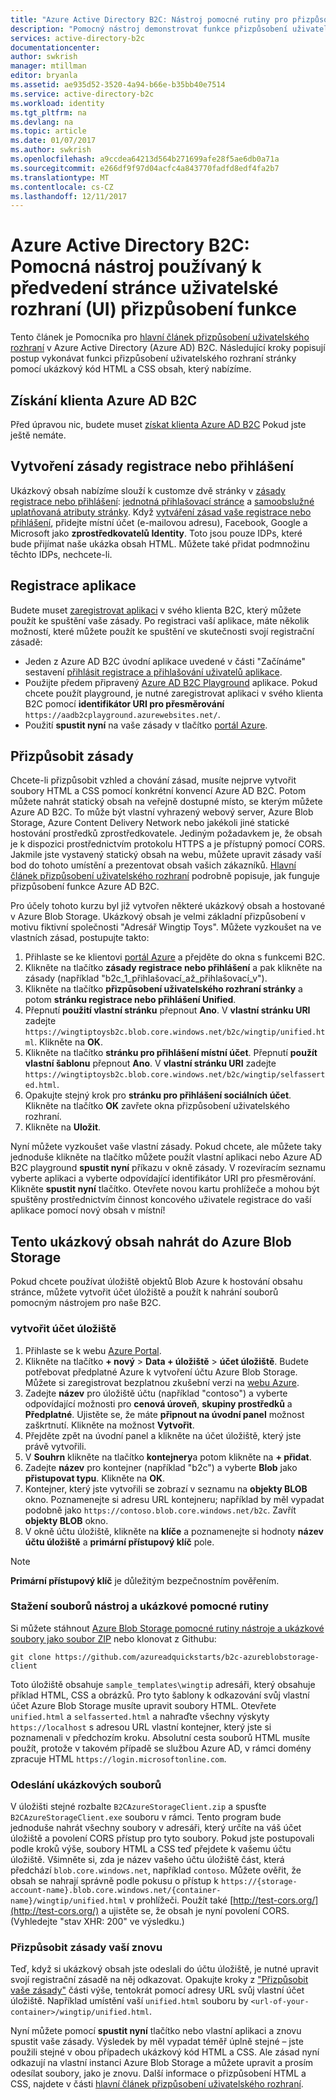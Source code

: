 ```yaml
---
title: "Azure Active Directory B2C: Nástroj pomocné rutiny pro přizpůsobení uživatelského rozhraní stránky | Microsoft Docs"
description: "Pomocný nástroj demonstrovat funkce přizpůsobení uživatelského rozhraní stránky v Azure Active Directory B2C"
services: active-directory-b2c
documentationcenter: 
author: swkrish
manager: mtillman
editor: bryanla
ms.assetid: ae935d52-3520-4a94-b66e-b35bb40e7514
ms.service: active-directory-b2c
ms.workload: identity
ms.tgt_pltfrm: na
ms.devlang: na
ms.topic: article
ms.date: 01/07/2017
ms.author: swkrish
ms.openlocfilehash: a9ccdea64213d564b271699afe28f5ae6db0a71a
ms.sourcegitcommit: e266df9f97d04acfc4a843770fadfd8edf4fa2b7
ms.translationtype: MT
ms.contentlocale: cs-CZ
ms.lasthandoff: 12/11/2017
---
```

# <a name="azure-active-directory-b2c-a-helper-tool-used-to-demonstrate-the-page-user-interface-ui-customization-feature"></a>Azure Active Directory B2C: Pomocná nástroj používaný k předvedení stránce uživatelské rozhraní (UI) přizpůsobení funkce
Tento článek je Pomocníka pro [hlavní článek přizpůsobení uživatelského rozhraní](active-directory-b2c-reference-ui-customization.md) v Azure Active Directory (Azure AD) B2C. Následující kroky popisují postup vykonávat funkci přizpůsobení uživatelského rozhraní stránky pomocí ukázkový kód HTML a CSS obsah, který nabízíme.

## <a name="get-an-azure-ad-b2c-tenant"></a>Získání klienta Azure AD B2C
Před úpravou nic, budete muset [získat klienta Azure AD B2C](active-directory-b2c-get-started.md) Pokud jste ještě nemáte.

## <a name="create-a-sign-up-or-sign-in-policy"></a>Vytvoření zásady registrace nebo přihlášení
Ukázkový obsah nabízíme slouží k customze dvě stránky v [zásady registrace nebo přihlášení](active-directory-b2c-reference-policies.md): [jednotná přihlašovací stránce](active-directory-b2c-reference-ui-customization.md) a [samoobslužné uplatňovaná atributy stránky](active-directory-b2c-reference-ui-customization.md). Když [vytváření zásad vaše registrace nebo přihlášení](active-directory-b2c-reference-policies.md#create-a-sign-up-or-sign-in-policy), přidejte místní účet (e-mailovou adresu), Facebook, Google a Microsoft jako **zprostředkovatelů Identity**. Toto jsou pouze IDPs, které bude přijímat naše ukázka obsah HTML.  Můžete také přidat podmnožinu těchto IDPs, nechcete-li.

## <a name="register-an-application"></a>Registrace aplikace
Budete muset [zaregistrovat aplikaci](active-directory-b2c-app-registration.md) v svého klienta B2C, který můžete použít ke spuštění vaše zásady. Po registraci vaší aplikace, máte několik možností, které můžete použít ke spuštění ve skutečnosti svojí registrační zásadě:

* Jeden z Azure AD B2C úvodní aplikace uvedené v části "Začínáme" sestavení [přihlásit registrace a přihlašování uživatelů aplikace](active-directory-b2c-overview.md#get-started).
* Použijte předem připravený [Azure AD B2C Playground](https://aadb2cplayground.azurewebsites.net) aplikace. Pokud chcete použít playground, je nutné zaregistrovat aplikaci v svého klienta B2C pomocí **identifikátor URI pro přesměrování** `https://aadb2cplayground.azurewebsites.net/`.
* Použití **spustit nyní** na vaše zásady v tlačítko [portál Azure](https://portal.azure.com/).

## <a name="customize-your-policy"></a>Přizpůsobit zásady
Chcete-li přizpůsobit vzhled a chování zásad, musíte nejprve vytvořit soubory HTML a CSS pomocí konkrétní konvencí Azure AD B2C. Potom můžete nahrát statický obsah na veřejně dostupné místo, se kterým můžete Azure AD B2C. To může být vlastní vyhrazený webový server, Azure Blob Storage, Azure Content Delivery Network nebo jakékoli jiné statické hostování prostředků zprostředkovatele. Jediným požadavkem je, že obsah je k dispozici prostřednictvím protokolu HTTPS a je přístupný pomocí CORS. Jakmile jste vystavený statický obsah na webu, můžete upravit zásady vaší bod do tohoto umístění a prezentovat obsah vašich zákazníků. [Hlavní článek přizpůsobení uživatelského rozhraní](active-directory-b2c-reference-ui-customization.md) podrobně popisuje, jak funguje přizpůsobení funkce Azure AD B2C.

Pro účely tohoto kurzu byl již vytvořen některé ukázkový obsah a hostované v Azure Blob Storage. Ukázkový obsah je velmi základní přizpůsobení v motivu fiktivní společnosti "Adresář Wingtip Toys". Můžete vyzkoušet na ve vlastních zásad, postupujte takto:

1. Přihlaste se ke klientovi [portál Azure](https://portal.azure.com/) a přejděte do okna s funkcemi B2C.
2. Klikněte na tlačítko **zásady registrace nebo přihlášení** a pak klikněte na zásady (například "b2c\_1\_přihlašovací\_až\_přihlašovací\_v").
3. Klikněte na tlačítko **přizpůsobení uživatelského rozhraní stránky** a potom **stránku registrace nebo přihlášení Unified**.
4. Přepnutí **použití vlastní stránku** přepnout **Ano**. V **vlastní stránku URI** zadejte `https://wingtiptoysb2c.blob.core.windows.net/b2c/wingtip/unified.html`. Klikněte na **OK**.
5. Klikněte na tlačítko **stránku pro přihlášení místní účet**. Přepnutí **použít vlastní šablonu** přepnout **Ano**. V **vlastní stránku URI** zadejte `https://wingtiptoysb2c.blob.core.windows.net/b2c/wingtip/selfasserted.html`.
6. Opakujte stejný krok pro **stránku pro přihlášení sociálních účet**.
   Klikněte na tlačítko **OK** zavřete okna přizpůsobení uživatelského rozhraní.
7. Klikněte na **Uložit**.

Nyní můžete vyzkoušet vaše vlastní zásady. Pokud chcete, ale můžete taky jednoduše klikněte na tlačítko můžete použít vlastní aplikaci nebo Azure AD B2C playground **spustit nyní** příkazu v okně zásady. V rozevíracím seznamu vyberte aplikaci a vyberte odpovídající identifikátor URI pro přesměrování. Klikněte **spustit nyní** tlačítko. Otevřete novou kartu prohlížeče a mohou být spuštěny prostřednictvím činnost koncového uživatele registrace do vaší aplikace pomocí nový obsah v místní!

## <a name="upload-the-sample-content-to-azure-blob-storage"></a>Tento ukázkový obsah nahrát do Azure Blob Storage
Pokud chcete používat úložiště objektů Blob Azure k hostování obsahu stránce, můžete vytvořit účet úložiště a použít k nahrání souborů pomocným nástrojem pro naše B2C.

### <a name="create-a-storage-account"></a>vytvořit účet úložiště
1. Přihlaste se k webu [Azure Portal](https://portal.azure.com/).
2. Klikněte na tlačítko **+ nový** > **Data + úložiště** > **účet úložiště**. Budete potřebovat předplatné Azure k vytvoření účtu Azure Blob Storage. Můžete si zaregistrovat bezplatnou zkušební verzi na [webu Azure](https://azure.microsoft.com/pricing/free-trial/).
3. Zadejte **název** pro úložiště účtu (například "contoso") a vyberte odpovídající možnosti pro **cenová úroveň**, **skupiny prostředků** a  **Předplatné**. Ujistěte se, že máte **připnout na úvodní panel** možnost zaškrtnutí. Klikněte na možnost **Vytvořit**.
4. Přejděte zpět na úvodní panel a klikněte na účet úložiště, který jste právě vytvořili.
5. V **Souhrn** klikněte na tlačítko **kontejnery**a potom klikněte na **+ přidat**.
6. Zadejte **název** pro kontejner (například "b2c") a vyberte **Blob** jako **přistupovat typu**. Klikněte na **OK**.
7. Kontejner, který jste vytvořili se zobrazí v seznamu na **objekty BLOB** okno. Poznamenejte si adresu URL kontejneru; například by měl vypadat podobně jako `https://contoso.blob.core.windows.net/b2c`. Zavřít **objekty BLOB** okno.
8. V okně účtu úložiště, klikněte na **klíče** a poznamenejte si hodnoty **název účtu úložiště** a **primární přístupový klíč** pole.

> [!NOTE]
> **Primární přístupový klíč** je důležitým bezpečnostním pověřením.
> 
> 

### <a name="download-the-helper-tool-and-sample-files"></a>Stažení souborů nástroj a ukázkové pomocné rutiny
Si můžete stáhnout [Azure Blob Storage pomocné rutiny nástroje a ukázkové soubory jako soubor ZIP](https://github.com/azureadquickstarts/b2c-azureblobstorage-client/archive/master.zip) nebo klonovat z Githubu:

```
git clone https://github.com/azureadquickstarts/b2c-azureblobstorage-client
```

Toto úložiště obsahuje `sample_templates\wingtip` adresáři, který obsahuje příklad HTML, CSS a obrázků. Pro tyto šablony k odkazování svůj vlastní účet Azure Blob Storage musíte upravit soubory HTML. Otevřete `unified.html` a `selfasserted.html` a nahraďte všechny výskyty `https://localhost` s adresou URL vlastní kontejner, který jste si poznamenali v předchozím kroku. Absolutní cesta souborů HTML musíte použít, protože v takovém případě se službou Azure AD, v rámci domény zpracuje HTML `https://login.microsoftonline.com`.

### <a name="upload-the-sample-files"></a>Odeslání ukázkových souborů
V úložišti stejné rozbalte `B2CAzureStorageClient.zip` a spusťte `B2CAzureStorageClient.exe` souboru v rámci. Tento program bude jednoduše nahrát všechny soubory v adresáři, který určíte na váš účet úložiště a povolení CORS přístup pro tyto soubory. Pokud jste postupovali podle kroků výše, soubory HTML a CSS teď přejdete k vašemu účtu úložiště. Všimněte si, zda je název vašeho účtu úložiště část, která předchází `blob.core.windows.net`, například `contoso`. Můžete ověřit, že obsah se nahrají správně podle pokusu o přístup k `https://{storage-account-name}.blob.core.windows.net/{container-name}/wingtip/unified.html` v prohlížeči. Použít také [http://test-cors.org/](http://test-cors.org/) a ujistěte se, že obsah je nyní povolení CORS. (Vyhledejte "stav XHR: 200" ve výsledku.)

### <a name="customize-your-policy-again"></a>Přizpůsobit zásady vaší znovu
Teď, když si ukázkový obsah jste odeslali do účtu úložiště, je nutné upravit svojí registrační zásadě na něj odkazovat. Opakujte kroky z ["Přizpůsobit vaše zásady"](#customize-your-policy) části výše, tentokrát pomocí adresy URL svůj vlastní účet úložiště. Například umístění vaší `unified.html` souboru by `<url-of-your-container>/wingtip/unified.html`.

Nyní můžete pomocí **spustit nyní** tlačítko nebo vlastní aplikaci a znovu spustit vaše zásady. Výsledek by měl vypadat téměř úplně stejné – jste použili stejné v obou případech ukázkový kód HTML a CSS. Ale zásad nyní odkazují na vlastní instanci Azure Blob Storage a můžete upravit a prosím odesílat soubory, jako je znovu. Další informace o přizpůsobení HTML a CSS, najdete v části [hlavní článek přizpůsobení uživatelského rozhraní](active-directory-b2c-reference-ui-customization.md).

